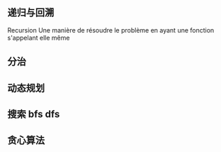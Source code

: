 ## 递归与回溯

Recursion
Une manière de résoudre le problème en ayant une fonction s'appelant elle même
## 分治

## 动态规划

## 搜索 bfs dfs

## 贪心算法